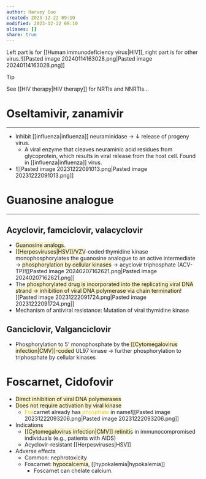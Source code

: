 ```yaml
---
author: Harvey Guo
created: 2023-12-22 09:10
modified: 2023-12-22 09:10
aliases: []
share: true
---
```

Left part is for [[Human immunodeficiency virus|HIV]], right part is for other virus.![[Pasted image 20240114163028.png|Pasted image 20240114163028.png]]
>[!tip] 
>See [[HIV therapy|HIV therapy]] for NRTIs and NNRTIs...
# Oseltamivir, zanamivir
---
- Inhibit [[influenza|influenza]] neuraminidase → ↓ release of progeny virus.
	- A viral enzyme that cleaves neuraminic acid residues from glycoprotein, which results in viral release from the host cell. Found in [[influenza|influenza]] virus.
- ![[Pasted image 20231222091013.png|Pasted image 20231222091013.png]]
# Guanosine analogue
---
## Acyclovir, famciclovir, valacyclovir
- <span style="background:rgba(240, 200, 0, 0.2)">Guanosine analogs</span>. 
- <span style="background:rgba(240, 200, 0, 0.2)">[[Herpesviruses|HSV]]/VZV</span>-coded thymidine kinase monophosphorylates the guanosine analogue to an active intermediate → <span style="background:rgba(240, 200, 0, 0.2)">phosphorylation by cellular kinases</span> → acyclovir triphosphate (ACV-TP)![[Pasted image 20240207162621.png|Pasted image 20240207162621.png]]
- The <span style="background:rgba(240, 200, 0, 0.2)">phosphorylated drug is incorporated into the replicating viral DNA strand → inhibition of viral DNA polymerase via chain termination</span>![[Pasted image 20231222091724.png|Pasted image 20231222091724.png]]
- Mechanism of antiviral resistance: Mutation of viral thymidine kinase
## Ganciclovir, Valganciclovir
- Phosphorylation to 5' monophosphate by the<span style="background:rgba(240, 200, 0, 0.2)"> [[Cytomegalovirus infection|CMV]]-coded</span> UL97 kinase  → further phosphorylation to triphosphate by cellular kinases

# Foscarnet, Cidofovir
- <span style="background:rgba(240, 200, 0, 0.2)">Direct inhibition of viral DNA polymerases</span>
- <span style="background:rgba(240, 200, 0, 0.2)">Does not require activation by viral kinase</span>
	- <font color="#ffc000">Fos</font>carnet already has <font color="#ffc000">phosphate</font> in name![[Pasted image 20231222093206.png|Pasted image 20231222093206.png]]
- Indications
	- <span style="background:rgba(240, 200, 0, 0.2)">[[Cytomegalovirus infection|CMV]] retinitis</span> in immunocompromised individuals (e.g., patients with AIDS)
	- Acyclovir-resistant [[Herpesviruses|HSV]]
- Adverse effects
	- Common: nephrotoxicity
	- Foscarnet: <span style="background:rgba(240, 200, 0, 0.2)">hypocalcemia</span>, [[hypokalemia|hypokalemia]]
		- Foscarnet can chelate calcium.